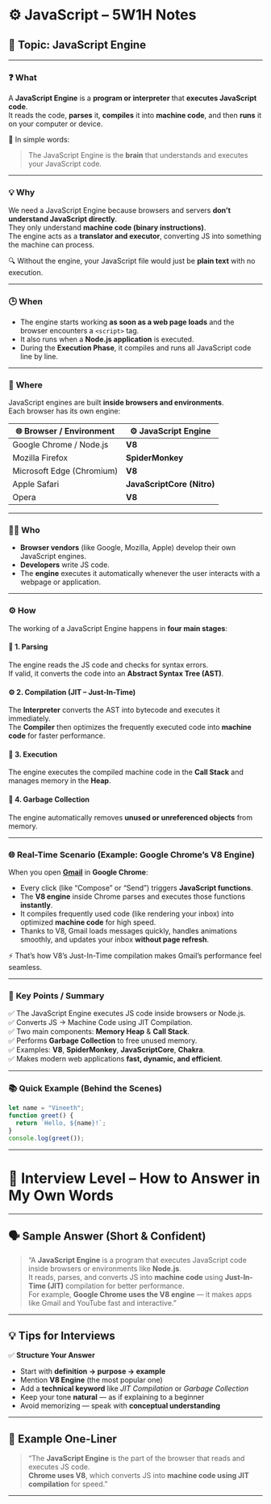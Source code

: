 # ⚙️ JavaScript – 5W1H Notes

## 🧩 Topic: JavaScript Engine

---

### ❓ **What**
A **JavaScript Engine** is a **program or interpreter** that **executes JavaScript code**.  
It reads the code, **parses** it, **compiles** it into **machine code**, and then **runs** it on your computer or device.

🧠 In simple words:  
> The JavaScript Engine is the **brain** that understands and executes your JavaScript code.

---

### 💡 **Why**
We need a JavaScript Engine because browsers and servers **don’t understand JavaScript directly**.  
They only understand **machine code (binary instructions)**.  
The engine acts as a **translator and executor**, converting JS into something the machine can process.

🔍 Without the engine, your JavaScript file would just be **plain text** with no execution.

---

### 🕒 **When**
- The engine starts working **as soon as a web page loads** and the browser encounters a `<script>` tag.  
- It also runs when a **Node.js application** is executed.  
- During the **Execution Phase**, it compiles and runs all JavaScript code line by line.

---

### 📍 **Where**
JavaScript engines are built **inside browsers and environments**.  
Each browser has its own engine:

| 🌐 Browser / Environment | ⚙️ JavaScript Engine |
|--------------------------|----------------------|
| Google Chrome / Node.js  | **V8**               |
| Mozilla Firefox          | **SpiderMonkey**     |
| Microsoft Edge (Chromium) | **V8**              |
| Apple Safari             | **JavaScriptCore (Nitro)** |
| Opera                    | **V8**               |

---

### 👨‍💻 **Who**
- **Browser vendors** (like Google, Mozilla, Apple) develop their own JavaScript engines.  
- **Developers** write JS code.  
- The **engine** executes it automatically whenever the user interacts with a webpage or application.

---

### ⚙️ **How**
The working of a JavaScript Engine happens in **four main stages**:

#### 🧩 1. Parsing
The engine reads the JS code and checks for syntax errors.  
If valid, it converts the code into an **Abstract Syntax Tree (AST)**.

#### ⚙️ 2. Compilation (JIT – Just-In-Time)
The **Interpreter** converts the AST into bytecode and executes it immediately.  
The **Compiler** then optimizes the frequently executed code into **machine code** for faster performance.

#### 🧮 3. Execution
The engine executes the compiled machine code in the **Call Stack** and manages memory in the **Heap**.

#### 🧹 4. Garbage Collection
The engine automatically removes **unused or unreferenced objects** from memory.

---

### 🌐 **Real-Time Scenario (Example: Google Chrome’s V8 Engine)**
When you open **[Gmail](https://mail.google.com)** in **Google Chrome**:
- Every click (like “Compose” or “Send”) triggers **JavaScript functions**.  
- The **V8 engine** inside Chrome parses and executes those functions **instantly**.  
- It compiles frequently used code (like rendering your inbox) into optimized **machine code** for high speed.  
- Thanks to V8, Gmail loads messages quickly, handles animations smoothly, and updates your inbox **without page refresh**.

⚡ That’s how V8’s Just-In-Time compilation makes Gmail’s performance feel seamless.

---

### 🧾 **Key Points / Summary**
✅ The JavaScript Engine executes JS code inside browsers or Node.js.  
✅ Converts JS → Machine Code using JIT Compilation.  
✅ Two main components: **Memory Heap** & **Call Stack**.  
✅ Performs **Garbage Collection** to free unused memory.  
✅ Examples: **V8**, **SpiderMonkey**, **JavaScriptCore**, **Chakra**.  
✅ Makes modern web applications **fast, dynamic, and efficient**.

---

### 📚 **Quick Example (Behind the Scenes)**
```javascript
let name = "Vineeth";
function greet() {
  return `Hello, ${name}!`;
}
console.log(greet());
```
---
# 💼 Interview Level – How to Answer in My Own Words

---

## 🗣️ Sample Answer (Short & Confident)

> “A **JavaScript Engine** is a program that executes JavaScript code inside browsers or environments like **Node.js**.  
> It reads, parses, and converts JS into **machine code** using **Just-In-Time (JIT)** compilation for better performance.  
> For example, **Google Chrome uses the V8 engine** — it makes apps like Gmail and YouTube fast and interactive.”

---

## 💡 Tips for Interviews

✅ **Structure Your Answer**
- Start with **definition → purpose → example**  
- Mention **V8 Engine** (the most popular one)  
- Add a **technical keyword** like *JIT Compilation* or *Garbage Collection*  
- Keep your tone **natural** — as if explaining to a beginner  
- Avoid memorizing — speak with **conceptual understanding**

---

## 🧠 Example One-Liner

> “The **JavaScript Engine** is the part of the browser that reads and executes JS code.  
> **Chrome uses V8**, which converts JS into **machine code using JIT compilation** for speed.”

---
